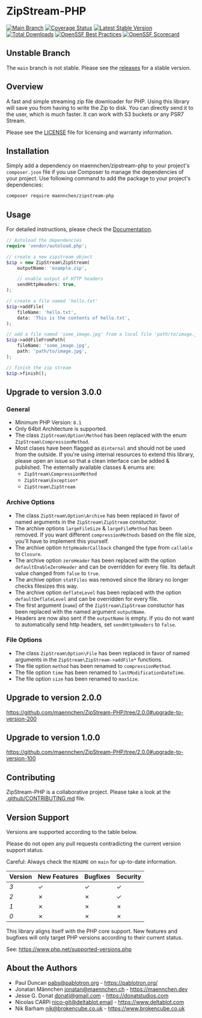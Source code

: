 # ZipStream-PHP

[![Main Branch](https://github.com/maennchen/ZipStream-PHP/actions/workflows/branch_main.yml/badge.svg)](https://github.com/maennchen/ZipStream-PHP/actions/workflows/branch_main.yml)
[![Coverage Status](https://coveralls.io/repos/github/maennchen/ZipStream-PHP/badge.svg?branch=main)](https://coveralls.io/github/maennchen/ZipStream-PHP?branch=main)
[![Latest Stable Version](https://poser.pugx.org/maennchen/zipstream-php/v/stable)](https://packagist.org/packages/maennchen/zipstream-php)
[![Total Downloads](https://poser.pugx.org/maennchen/zipstream-php/downloads)](https://packagist.org/packages/maennchen/zipstream-php)
[![OpenSSF Best Practices](https://www.bestpractices.dev/projects/9524/badge)](https://www.bestpractices.dev/projects/9524)
[![OpenSSF Scorecard](https://api.scorecard.dev/projects/github.com/maennchen/ZipStream-PHP/badge)](https://scorecard.dev/viewer/?uri=github.com/maennchen/ZipStream-PHP)

## Unstable Branch

The `main` branch is not stable. Please see the
[releases](https://github.com/maennchen/ZipStream-PHP/releases) for a stable
version.

## Overview

A fast and simple streaming zip file downloader for PHP. Using this library will
save you from having to write the Zip to disk. You can directly send it to the
user, which is much faster. It can work with S3 buckets or any PSR7 Stream.

Please see the [LICENSE](LICENSE) file for licensing and warranty information.

## Installation

Simply add a dependency on maennchen/zipstream-php to your project's
`composer.json` file if you use Composer to manage the dependencies of your
project. Use following command to add the package to your project's dependencies:

```bash
composer require maennchen/zipstream-php
```

## Usage

For detailed instructions, please check the
[Documentation](https://maennchen.github.io/ZipStream-PHP/).

```php
// Autoload the dependencies
require 'vendor/autoload.php';

// create a new zipstream object
$zip = new ZipStream\ZipStream(
    outputName: 'example.zip',

    // enable output of HTTP headers
    sendHttpHeaders: true,
);

// create a file named 'hello.txt'
$zip->addFile(
    fileName: 'hello.txt',
    data: 'This is the contents of hello.txt',
);

// add a file named 'some_image.jpg' from a local file 'path/to/image.jpg'
$zip->addFileFromPath(
    fileName: 'some_image.jpg',
    path: 'path/to/image.jpg',
);

// finish the zip stream
$zip->finish();
```

## Upgrade to version 3.0.0

### General

- Minimum PHP Version: `8.1`
- Only 64bit Architecture is supported.
- The class `ZipStream\Option\Method` has been replaced with the enum
  `ZipStream\CompressionMethod`.
- Most clases have been flagged as `@internal` and should not be used from the
  outside.
  If you're using internal resources to extend this library, please open an
  issue so that a clean interface can be added & published.
  The externally available classes & enums are:
  - `ZipStream\CompressionMethod`
  - `ZipStream\Exception*`
  - `ZipStream\ZipStream`

### Archive Options

- The class `ZipStream\Option\Archive` has been replaced in favor of named
  arguments in the `ZipStream\ZipStream` constuctor.
- The archive options `largeFileSize` & `largeFileMethod` has been removed. If
  you want different `compressionMethods` based on the file size, you'll have to
  implement this yourself.
- The archive option `httpHeaderCallback` changed the type from `callable` to
  `Closure`.
- The archive option `zeroHeader` has been replaced with the option
  `defaultEnableZeroHeader` and can be overridden for every file. Its default
  value changed from `false` to `true`.
- The archive option `statFiles` was removed since the library no longer checks
  filesizes this way.
- The archive option `deflateLevel` has been replaced with the option
  `defaultDeflateLevel` and can be overridden for every file.
- The first argument (`name`) of the `ZipStream\ZipStream` constuctor has been
  replaced with the named argument `outputName`.
- Headers are now also sent if the `outputName` is empty. If you do not want to
  automatically send http headers, set `sendHttpHeaders` to `false`.

### File Options

- The class `ZipStream\Option\File` has been replaced in favor of named
  arguments in the `ZipStream\ZipStream->addFile*` functions.
- The file option `method` has been renamed to `compressionMethod`.
- The file option `time` has been renamed to `lastModificationDateTime`.
- The file option `size` has been renamed to `maxSize`.

## Upgrade to version 2.0.0

https://github.com/maennchen/ZipStream-PHP/tree/2.0.0#upgrade-to-version-200

## Upgrade to version 1.0.0

https://github.com/maennchen/ZipStream-PHP/tree/2.0.0#upgrade-to-version-100

## Contributing

ZipStream-PHP is a collaborative project. Please take a look at the
[.github/CONTRIBUTING.md](.github/CONTRIBUTING.md) file.

## Version Support

Versions are supported according to the table below.

Please do not open any pull requests contradicting the current version support
status.

Careful: Always check the `README` on `main` for up-to-date information.

| Version | New Features | Bugfixes | Security |
|---------|--------------|----------|----------|
| *3*     | ✓            | ✓        | ✓        |
| *2*     | ✗            | ✗        | ✓        |
| *1*     | ✗            | ✗        | ✗        |
| *0*     | ✗            | ✗        | ✗        |

This library aligns itself with the PHP core support. New features and bugfixes
will only target PHP versions according to their current status.

See: https://www.php.net/supported-versions.php

## About the Authors

- Paul Duncan <pabs@pablotron.org> - https://pablotron.org/
- Jonatan Männchen <jonatan@maennchen.ch> - https://maennchen.dev
- Jesse G. Donat <donatj@gmail.com> - https://donatstudios.com
- Nicolas CARPi <nico-git@deltablot.email> - https://www.deltablot.com
- Nik Barham <nik@brokencube.co.uk> - https://www.brokencube.co.uk
